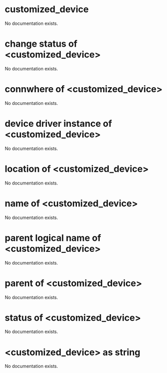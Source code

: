 # customized_device

No documentation exists.

# change status of <customized_device>

No documentation exists.

# connwhere of <customized_device>

No documentation exists.

# device driver instance of <customized_device>

No documentation exists.

# location of <customized_device>

No documentation exists.

# name of <customized_device>

No documentation exists.

# parent logical name of <customized_device>

No documentation exists.

# parent of <customized_device>

No documentation exists.

# status of <customized_device>

No documentation exists.

# <customized_device> as string

No documentation exists.
